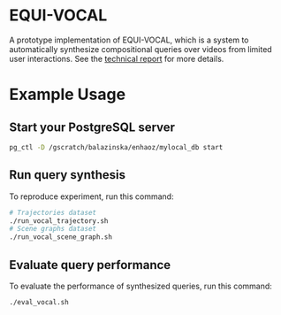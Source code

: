 # EQUI-VOCAL

A prototype implementation of EQUI-VOCAL, which is a system to automatically synthesize compositional queries over videos from limited user interactions. See the [technical report](https://arxiv.org/abs/2301.00929) for more details.

# Example Usage

## Start your PostgreSQL server

```sh
pg_ctl -D /gscratch/balazinska/enhaoz/mylocal_db start
```

## Run query synthesis
To reproduce experiment, run this command:
```sh
# Trajectories dataset
./run_vocal_trajectory.sh
# Scene graphs dataset
./run_vocal_scene_graph.sh
```

## Evaluate query performance
To evaluate the performance of synthesized queries, run this command:
```sh
./eval_vocal.sh
```